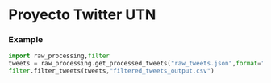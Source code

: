 # Proyecto Twitter UTN

### Example
```python
import raw_processing,filter
tweets = raw_processing.get_processed_tweets("raw_tweets.json",format="json")
filter.filter_tweets(tweets,"filtered_tweets_output.csv")
```